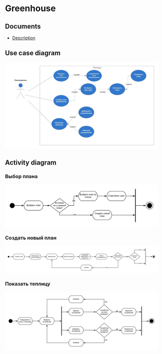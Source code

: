 # Greenhouse
## Documents
* [Description](https://docviewer.yandex.by/view/251000057/?*=9yvM%2FtxMxRPPic3B7i%2FbNwwLm%2BJ7InVybCI6InlhLWRpc2stcHVibGljOi8vNHMzalErQ2t2Um94c0ZjWUdNOUxGSksrWHIydGNON1FTNnNtNDJQWGVpSERHNVhFWDRYR0ExSDdhSFlVOUtrdHEvSjZicG1SeU9Kb25UM1ZvWG5EYWc9PTov0JvQsNCx0L7RgNCw0YLQvtGA0L3Ri9C1L0IuINCi0LXQv9C70LjRhtCwICgyKS5kb2MiLCJ0aXRsZSI6IkIuINCi0LXQv9C70LjRhtCwICgyKS5kb2MiLCJub2lmcmFtZSI6ZmFsc2UsInVpZCI6IjI1MTAwMDA1NyIsInRzIjoxNTcyMzg2OTY4OTIwLCJ5dSI6IjYyNjQzNDYyNDE1Mzg5ODg1NTMifQ%3D%3D/ "description of project")
## Use case diagram
![Use case diagram](https://raw.githubusercontent.com/OblakoO/Greenhouse2/master/Basic%20Use%20Case%20Diagram%20(1).jpeg)
## Activity diagram
### Выбор плана
![Choise](https://raw.githubusercontent.com/OblakoO/Greenhouse2/master/Blank%20Diagram%20(2).jpeg)
### Создать новый план
![Create](https://github.com/OblakoO/Greenhouse2/blob/master/Diagram%20of%20activity%20Form%203.jpeg)
### Показать теплицу
![Show](https://github.com/OblakoO/Greenhouse2/blob/master/Blank%20Diagram.jpeg)
